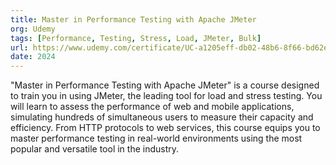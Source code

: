 ```yaml
---
title: Master in Performance Testing with Apache JMeter
org: Udemy
tags: [Performance, Testing, Stress, Load, JMeter, Bulk]
url: https://www.udemy.com/certificate/UC-a1205eff-db02-48b6-8f66-bd62e548d14f/
date: 2024
---
```


"Master in Performance Testing with Apache JMeter" is a course designed to train you in using JMeter, the leading tool for load and stress testing. You will learn to assess the performance of web and mobile applications, simulating hundreds of simultaneous users to measure their capacity and efficiency. From HTTP protocols to web services, this course equips you to master performance testing in real-world environments using the most popular and versatile tool in the industry.
